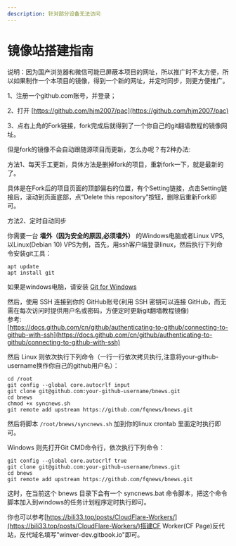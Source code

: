 ```yaml
---
description: 针对部分设备无法访问
---
```


# 镜像站搭建指南

说明：因为国产浏览器和微信可能已屏蔽本项目的网址，所以推广时不太方便，所以如果制作一个本项目的镜像，得到一个新的网址，并定时同步，则更方便推广。

1、注册一个github.com账号，并登录；

2、打开 [https://github.com/hjm2007/pac](https://github.com/hjm2007/pac)

3、点右上角的Fork链接，fork完成后就得到了一个你自己的git翻墙教程的镜像网址。

但是fork的镜像不会自动跟随源项目而更新，怎么办呢？有2种办法:

方法1、每天手工更新，具体方法是删掉fork的项目，重新fork一下，就是最新的了。

具体是在Fork后的项目页面的顶部偏右的位置，有个Setting链接，点击Setting链接后，滚动到页面底部，点“Delete this repository”按钮，删除后重新Fork即可。

方法2、定时自动同步

你需要一台 **墙外（因为安全的原因,必须墙外）** 的Windows电脑或者Linux VPS,以Linux(Debian 10) VPS为例，首先，用ssh客户端登录linux，然后执行下列命令安装git工具：

```
apt update  
apt install git  
```

如果是windows电脑，请安装 [Git for Windows](https://git-scm.com/download/win)

然后，使用 SSH 连接到你的 GitHub账号(利用 SSH 密钥可以连接 GitHub，而无需在每次访问时提供用户名或密码，方便定时更新git翻墙教程镜像)\
参考:\
[https://docs.github.com/cn/github/authenticating-to-github/connecting-to-github-with-ssh](https://docs.github.com/cn/github/authenticating-to-github/connecting-to-github-with-ssh)

然后 Linux 则依次执行下列命令（一行一行依次拷贝执行,注意将your-github-username换作你自己的github用户名）：

```
cd /root  
git config --global core.autocrlf input  
git clone git@github.com:your-github-username/bnews.git  
cd bnews  
chmod +x syncnews.sh  
git remote add upstream https://github.com/fqnews/bnews.git  
```

然后将脚本 `/root/bnews/syncnews.sh` 加到你的linux crontab 里面定时执行即可。

Windows 则先打开Git CMD命令行，依次执行下列命令：

```
git config --global core.autocrlf true  
git clone git@github.com:your-github-username/bnews.git  
cd bnews  
git remote add upstream https://github.com/fqnews/bnews.git  
```

这时，在当前这个 bnews 目录下会有一个 syncnews.bat 命令脚本，把这个命令脚本加入到windows的任务计划程序定时执行即可。

你也可以参考[https://bili33.top/posts/CloudFlare-Workers/](https://bili33.top/posts/CloudFlare-Workers/)搭建CF Worker(CF Page)反代站，反代域名填写"winver-dev.gitbook.io"即可。
